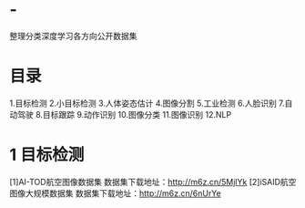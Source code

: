 # -
整理分类深度学习各方向公开数据集
# 目录
1.目标检测
2.小目标检测
3.人体姿态估计
4.图像分割
5.工业检测
6.人脸识别
7.自动驾驶
8.目标跟踪
9.动作识别
10.图像分类
11.图像识别
12.NLP

# 1 目标检测
[1]AI-TOD航空图像数据集 数据集下载地址：http://m6z.cn/5MjlYk
[2]iSAID航空图像大规模数据集 数据集下载地址：http://m6z.cn/6nUrYe
